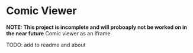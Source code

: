 # Comic Viewer
**NOTE: This project is incomplete and will proboaply not be worked on in the near future**
Comic viewer as an Iframe

TODO: add to readme and about
